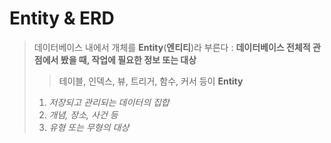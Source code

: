 # Entity & ERD
> 데이터베이스 내에서 개체를 **Entity**(**엔티티**)라 부른다
> : **데이터베이스 전체적 관점에서 봤을 때, 작업에 필요한 정보 또는 대상** 
> > 테이블, 인덱스, 뷰, 트리거, 함수, 커서 등이 **Entity**
> > 
> 1. *저장되고 관리되는 데이터의 집합*
> 2. *개념, 장소, 사건 등*
> 3. *유형 또는 무형의 대상*
